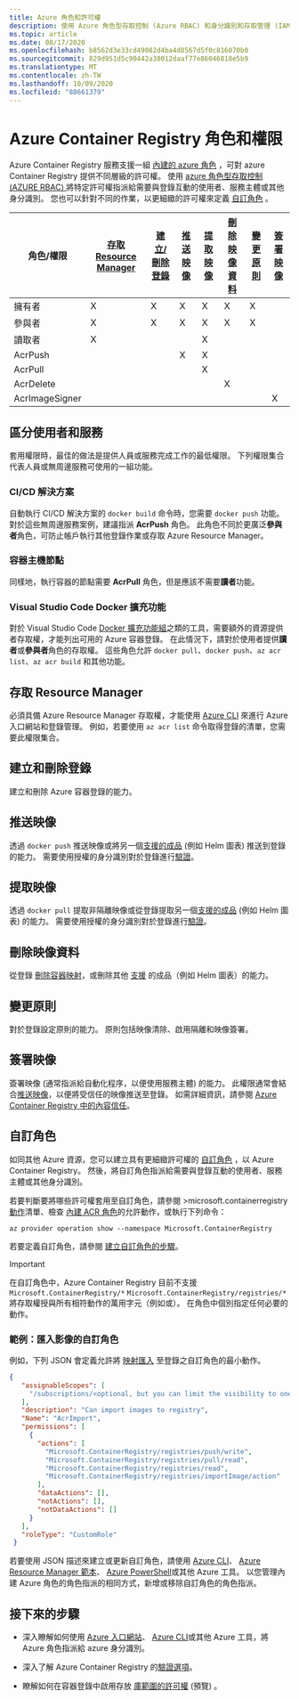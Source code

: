 ```yaml
---
title: Azure 角色和許可權
description: 使用 Azure 角色型存取控制 (Azure RBAC) 和身分識別和存取管理 (IAM) ，以提供更細微的許可權給 Azure container registry 中的資源。
ms.topic: article
ms.date: 08/17/2020
ms.openlocfilehash: b8562d3e33cd49082d4ba4d8567d5f0c816070b0
ms.sourcegitcommit: 829d951d5c90442a38012daaf77e86046018e5b9
ms.translationtype: MT
ms.contentlocale: zh-TW
ms.lasthandoff: 10/09/2020
ms.locfileid: "88661379"
---
```

# <a name="azure-container-registry-roles-and-permissions"></a>Azure Container Registry 角色和權限

Azure Container Registry 服務支援一組 [內建的 azure 角色](../role-based-access-control/built-in-roles.md) ，可對 azure Container Registry 提供不同層級的許可權。 使用 [azure 角色型存取控制 (AZURE RBAC) ](../role-based-access-control/index.yml) 將特定許可權指派給需要與登錄互動的使用者、服務主體或其他身分識別。 您也可以針對不同的作業，以更細緻的許可權來定義 [自訂角色](#custom-roles) 。

| 角色/權限       | [存取 Resource Manager](#access-resource-manager) | [建立/刪除登錄](#create-and-delete-registry) | [推送映像](#push-image) | [提取映像](#pull-image) | [刪除映像資料](#delete-image-data) | [變更原則](#change-policies) |   [簽署映像](#sign-images)  |
| ---------| --------- | --------- | --------- | --------- | --------- | --------- | --------- |
| 擁有者 | X | X | X | X | X | X |  |  
| 參與者 | X | X | X |  X | X | X |  |  
| 讀取者 | X |  |  | X |  |  |  |
| AcrPush |  |  | X | X | |  |  |  
| AcrPull |  |  |  | X |  |  |  |  
| AcrDelete |  |  |  |  | X |  |  |
| AcrImageSigner |  |  |  |  |  |  | X |

## <a name="differentiate-users-and-services"></a>區分使用者和服務

套用權限時，最佳的做法是提供人員或服務完成工作的最低權限。 下列權限集合代表人員或無周邊服務可使用的一組功能。

### <a name="cicd-solutions"></a>CI/CD 解決方案

自動執行 CI/CD 解決方案的 `docker build` 命令時，您需要 `docker push` 功能。 對於這些無周邊服務案例，建議指派 **AcrPush** 角色。 此角色不同於更廣泛**參與者**角色，可防止帳戶執行其他登錄作業或存取 Azure Resource Manager。

### <a name="container-host-nodes"></a>容器主機節點

同樣地，執行容器的節點需要 **AcrPull** 角色，但是應該不需要**讀者**功能。

### <a name="visual-studio-code-docker-extension"></a>Visual Studio Code Docker 擴充功能

對於 Visual Studio Code [Docker 擴充功能組](https://code.visualstudio.com/docs/azure/docker)之類的工具，需要額外的資源提供者存取權，才能列出可用的 Azure 容器登錄。 在此情況下，請對於使用者提供**讀者**或**參與者**角色的存取權。 這些角色允許 `docker pull`、`docker push`、`az acr list`、`az acr build` 和其他功能。 

## <a name="access-resource-manager"></a>存取 Resource Manager

必須具備 Azure Resource Manager 存取權，才能使用 [Azure CLI](/cli/azure/) 來進行 Azure 入口網站和登錄管理。 例如，若要使用 `az acr list` 命令取得登錄的清單，您需要此權限集合。 

## <a name="create-and-delete-registry"></a>建立和刪除登錄

建立和刪除 Azure 容器登錄的能力。

## <a name="push-image"></a>推送映像

透過 `docker push` 推送映像或將另一個[支援的成品](container-registry-image-formats.md) (例如 Helm 圖表) 推送到登錄的能力。 需要使用授權的身分識別對於登錄進行[驗證](container-registry-authentication.md)。 

## <a name="pull-image"></a>提取映像

透過 `docker pull` 提取非隔離映像或從登錄提取另一個[支援的成品](container-registry-image-formats.md) (例如 Helm 圖表) 的能力。 需要使用授權的身分識別對於登錄進行[驗證](container-registry-authentication.md)。

## <a name="delete-image-data"></a>刪除映像資料

從登錄 [刪除容器映射](container-registry-delete.md)，或刪除其他 [支援](container-registry-image-formats.md) 的成品（例如 Helm 圖表）的能力。

## <a name="change-policies"></a>變更原則

對於登錄設定原則的能力。 原則包括映像清除、啟用隔離和映像簽署。

## <a name="sign-images"></a>簽署映像

簽署映像 (通常指派給自動化程序，以便使用服務主體) 的能力。 此權限通常會結合[推送映像](#push-image)，以便將受信任的映像推送至登錄。 如需詳細資訊，請參閱 [Azure Container Registry 中的內容信任](container-registry-content-trust.md)。

## <a name="custom-roles"></a>自訂角色

如同其他 Azure 資源，您可以建立具有更細緻許可權的 [自訂角色](../role-based-access-control/custom-roles.md) ，以 Azure Container Registry。 然後，將自訂角色指派給需要與登錄互動的使用者、服務主體或其他身分識別。 

若要判斷要將哪些許可權套用至自訂角色，請參閱 >microsoft.containerregistry [動作](../role-based-access-control/resource-provider-operations.md#microsoftcontainerregistry)清單、檢查 [內建 ACR 角色](../role-based-access-control/built-in-roles.md)的允許動作，或執行下列命令：

```azurecli
az provider operation show --namespace Microsoft.ContainerRegistry
```

若要定義自訂角色，請參閱 [建立自訂角色的步驟](../role-based-access-control/custom-roles.md#steps-to-create-a-custom-role)。

> [!IMPORTANT]
> 在自訂角色中，Azure Container Registry 目前不支援 `Microsoft.ContainerRegistry/*` `Microsoft.ContainerRegistry/registries/*` 將存取權授與所有相符動作的萬用字元（例如或）。 在角色中個別指定任何必要的動作。

### <a name="example-custom-role-to-import-images"></a>範例：匯入影像的自訂角色

例如，下列 JSON 會定義允許將 [映射匯入](container-registry-import-images.md) 至登錄之自訂角色的最小動作。

```json
{
   "assignableScopes": [
     "/subscriptions/<optional, but you can limit the visibility to one or more subscriptions>"
   ],
   "description": "Can import images to registry",
   "Name": "AcrImport",
   "permissions": [
     {
       "actions": [
         "Microsoft.ContainerRegistry/registries/push/write",
         "Microsoft.ContainerRegistry/registries/pull/read",
         "Microsoft.ContainerRegistry/registries/read",
         "Microsoft.ContainerRegistry/registries/importImage/action"
       ],
       "dataActions": [],
       "notActions": [],
       "notDataActions": []
     }
   ],
   "roleType": "CustomRole"
 }
```

若要使用 JSON 描述來建立或更新自訂角色，請使用 [Azure CLI](../role-based-access-control/custom-roles-cli.md)、 [Azure Resource Manager 範本](../role-based-access-control/custom-roles-template.md)、 [Azure PowerShell](../role-based-access-control/custom-roles-powershell.md)或其他 Azure 工具。 以您管理內建 Azure 角色的角色指派的相同方式，新增或移除自訂角色的角色指派。

## <a name="next-steps"></a>接下來的步驟

* 深入瞭解如何使用 [Azure 入口網站](../role-based-access-control/role-assignments-portal.md)、 [Azure CLI](../role-based-access-control/role-assignments-cli.md)或其他 Azure 工具，將 Azure 角色指派給 azure 身分識別。

* 深入了解 Azure Container Registry 的[驗證選項](container-registry-authentication.md)。

* 瞭解如何在容器登錄中啟用存放 [庫範圍的許可權](container-registry-repository-scoped-permissions.md) (預覽) 。